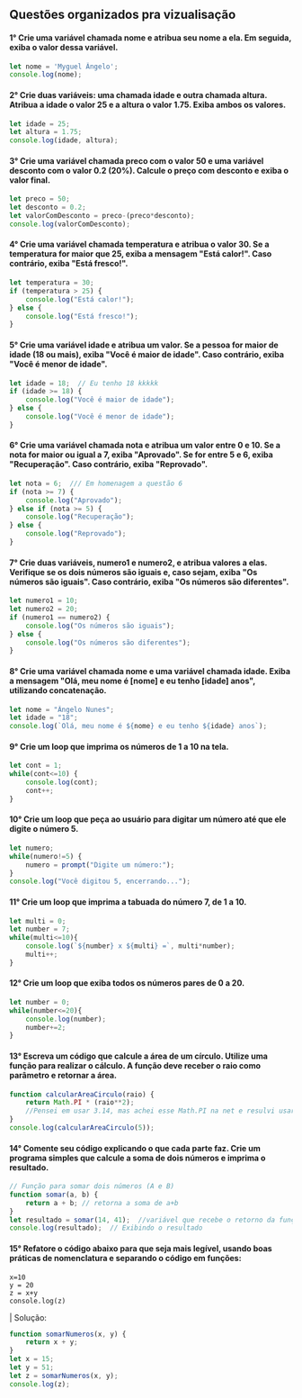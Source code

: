 ## Questões organizados pra vizualisação

#### 1° Crie uma variável chamada nome e atribua seu nome a ela. Em seguida, exiba o valor dessa variável.
```js
let nome = 'Myguel Ângelo';
console.log(nome);
```

#### 2° Crie duas variáveis: uma chamada idade e outra chamada altura. Atribua a idade o valor 25 e a altura o valor 1.75. Exiba ambos os valores.
```js
let idade = 25;
let altura = 1.75;
console.log(idade, altura);
```

#### 3° Crie uma variável chamada preco com o valor 50 e uma variável desconto com o valor 0.2 (20%). Calcule o preço com desconto e exiba o valor final.
```js
let preco = 50;
let desconto = 0.2;
let valorComDesconto = preco-(preco*desconto);
console.log(valorComDesconto);
```

#### 4° Crie uma variável chamada temperatura e atribua o valor 30. Se a temperatura for maior que 25, exiba a mensagem "Está calor!". Caso contrário, exiba "Está fresco!".
```js
let temperatura = 30;  
if (temperatura > 25) {  
    console.log("Está calor!");  
} else {  
    console.log("Está fresco!");  
}  
```

#### 5° Crie uma variável idade e atribua um valor. Se a pessoa for maior de idade (18 ou mais), exiba "Você é maior de idade". Caso contrário, exiba "Você é menor de idade".
```js
let idade = 18;  // Eu tenho 18 kkkkk
if (idade >= 18) {  
    console.log("Você é maior de idade");  
} else {  
    console.log("Você é menor de idade");  
} 
```

#### 6° Crie uma variável chamada nota e atribua um valor entre 0 e 10. Se a nota for maior ou igual a 7, exiba "Aprovado". Se for entre 5 e 6, exiba "Recuperação". Caso contrário, exiba "Reprovado".
```js
let nota = 6;  /// Em homenagem a questão 6
if (nota >= 7) {  
    console.log("Aprovado");  
} else if (nota >= 5) {  
    console.log("Recuperação");  
} else {  
    console.log("Reprovado");  
} 
```

#### 7° Crie duas variáveis, numero1 e numero2, e atribua valores a elas. Verifique se os dois números são iguais e, caso sejam, exiba "Os números são iguais". Caso contrário, exiba "Os números são diferentes".
```js
let numero1 = 10;  
let numero2 = 20;  
if (numero1 == numero2) {  
    console.log("Os números são iguais");  
} else {  
    console.log("Os números são diferentes");  
} 
```

#### 8° Crie uma variável chamada nome e uma variável chamada idade. Exiba a mensagem "Olá, meu nome é [nome] e eu tenho [idade] anos", utilizando concatenação.
```js
let nome = "Ângelo Nunes";  
let idade = "18";  
console.log(`Olá, meu nome é ${nome} e eu tenho ${idade} anos`); 
```

#### 9° Crie um loop que imprima os números de 1 a 10 na tela.
```js
let cont = 1;
while(cont<=10) {
    console.log(cont);
    cont++;
}
```

#### 10° Crie um loop que peça ao usuário para digitar um número até que ele digite o número 5.
```js
let numero;
while(numero!=5) {
    numero = prompt("Digite um número:");  
}  
console.log("Você digitou 5, encerrando...");  
```

#### 11° Crie um loop que imprima a tabuada do número 7, de 1 a 10.
```js
let multi = 0;
let number = 7;
while(multi<=10){
    console.log(`${number} x ${multi} =`, multi*number);
    multi++;
}
```

#### 12° Crie um loop que exiba todos os números pares de 0 a 20.
```js
let number = 0;
while(number<=20){
    console.log(number);
    number+=2;
}
```

#### 13° Escreva um código que calcule a área de um círculo. Utilize uma função para realizar o cálculo. A função deve receber o raio como parâmetro e retornar a área.
```js
function calcularAreaCirculo(raio) {  
    return Math.PI * (raio**2); 
    //Pensei em usar 3.14, mas achei esse Math.PI na net e resulvi usar
}  
console.log(calcularAreaCirculo(5)); 
```

#### 14° Comente seu código explicando o que cada parte faz. Crie um programa simples que calcule a soma de dois números e imprima o resultado.
```js
// Função para somar dois números (A e B)  
function somar(a, b) {  
    return a + b; // retorna a soma de a+b
}  
let resultado = somar(14, 41);  //variável que recebe o retorno da função
console.log(resultado);  // Exibindo o resultado
```

#### 15° Refatore o código abaixo para que seja mais legível, usando boas práticas de nomenclatura e separando o código em funções:

```
x=10
y = 20
z = x+y
console.log(z)
```
| Solução:
```js
function somarNumeros(x, y) {  
    return x + y;  
}  
let x = 15;
let y = 51;
let z = somarNumeros(x, y);  
console.log(z);  
```
